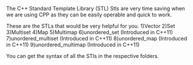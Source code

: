 The C++ Standard Template Library (STL)
Stls are very time saving when we are using CPP as they can be easily operable and quick to work.

These are the STLs that would be very helpful for you.
1)Vector
2)Set
3)Multiset
4)Map
5)Multimap
6)unordered_set (Introduced in C++11)
7)unordered_multiset (Introduced in C++11)
8)unordered_map (Introduced in C++11)
9)unordered_multimap (Introduced in C++11)


You can get the syntax of all the STls in the respective folders.

